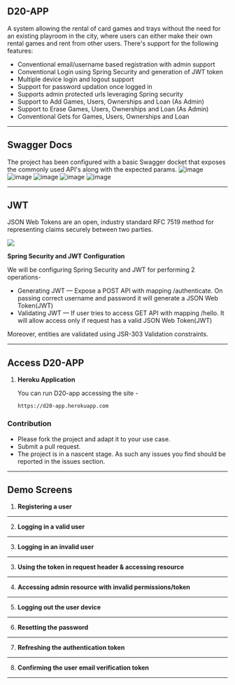 ## D20-APP ##

A system allowing the rental of card games and trays without the need for an existing playroom in the city, where users can either make their own rental games and rent from other users.
There's support for the following features:

* Conventional email/username based registration with admin support
* Conventional Login using Spring Security and generation of JWT token
* Multiple device login and logout support
* Support for password updation once logged in
* Supports admin protected urls leveraging Spring security
* Support to Add Games, Users, Ownerships and Loan (As Admin)
* Support to Erase Games, Users, Ownerships and Loan (As Admin)
* Conventional Gets for Games, Users, Ownerships and Loan

---

## Swagger Docs ##
The project has been configured with a basic Swagger docket that exposes the commonly used API's along with the expected params.
![image](https://user-images.githubusercontent.com/28639434/69038898-97518500-09c9-11ea-962e-099364fc6975.png)
![image](https://user-images.githubusercontent.com/28639434/69038875-843eb500-09c9-11ea-9679-c0458295f0d7.png)
![image](https://user-images.githubusercontent.com/28639434/69038884-8b65c300-09c9-11ea-9392-9d5a62f05871.png)
![image](https://user-images.githubusercontent.com/28639434/69038911-9e789300-09c9-11ea-887e-ec8300349257.png)
![image](https://user-images.githubusercontent.com/28639434/69038903-991b4880-09c9-11ea-85ab-9e2e1177e08d.png)

---

## JWT ##
JSON Web Tokens are an open, industry standard RFC 7519 method for representing claims securely between two parties.

![](https://cdn-images-1.medium.com/max/1334/1*7T41R0dSLEzssIXPHpvimQ.png)

**Spring Security and JWT Configuration**

We will be configuring Spring Security and JWT for performing 2 operations-
* Generating JWT — Expose a POST API with mapping /authenticate. On passing correct username and password it will generate a JSON Web Token(JWT)
* Validating JWT — If user tries to access GET API with mapping /hello. It will allow access only if request has a valid JSON Web Token(JWT)

Moreover, entities are validated using JSR-303 Validation constraints. 

---

## Access D20-APP
1. **Heroku Application**

	You can run D20-app accessing the site -

	```link
	https://d20-app.herokuapp.com
	```
  
### Contribution ###
* Please fork the project and adapt it to your use case.
* Submit a pull request.
* The project is in a nascent stage. As such any issues you find should be reported in the issues section.

---
## Demo Screens ##

1. **Registering a user**
---



2. **Logging in a valid user**
---


3. **Logging in an invalid user**
---


3. **Using the token in request header & accessing resource**
---


4. **Accessing admin resource with invalid permissions/token**
---


5. **Logging out the user device**
---


6. **Resetting the password**
---


7. **Refreshing the authentication token**
---


8. **Confirming the user email verification token**
---


